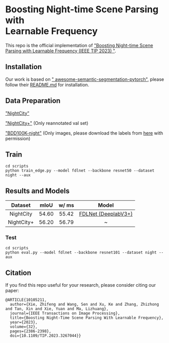 # Boosting Night-time Scene Parsing with <br /> Learnable Frequency

This repo is the official implementation of ["Boosting Night-time Scene Parsing with Learnable Frequency (IEEE TIP 2023)
"](https://ieeexplore.ieee.org/document/10105211).

## Installation

Our work is based on ["
awesome-semantic-segmentation-pytorch"](https://github.com/Tramac/awesome-semantic-segmentation-pytorch), please follow their [README.md](https://github.com/Tramac/awesome-semantic-segmentation-pytorch#readme) for installation.

## Data Preparation

["NightCity"](https://dmcv.sjtu.edu.cn/people/phd/tanxin/NightCity/index.html)

["NightCity+"](https://drive.google.com/file/d/1EDhWx-fcS7pIIBGbu3TpebNrmyE08KzC/view) (Only reannotated val set)

["BDD100K-night"](https://drive.google.com/file/d/1l4Mh3V7OcCbD6GpxPzovloLlRWSAZ4vZ/view?usp=share_link) (Only images, please download the labels from [here](https://bdd-data.berkeley.edu/) with permission)

## Train
```
cd scripts
python train_edge.py --model fdlnet --backbone resnet50 --dataset night --aux
```

## Results and Models

| Dataset | mIoU | w/ ms | Model |
| :---: | :---: | :---: | :---: |
| NightCity | 54.60  | 55.42 | [FDLNet (DeeplabV3+)](https://drive.google.com/file/d/15gZHRTOHeasemjv7-GW_Ooxk7m96ZIO2/view?usp=sharing) |
| NightCity+ | 56.20 | 56.79 | ~|

### Test
```
cd scripts
python eval.py --model fdlnet --backbone resnet101 --dataset night --aux
```

## Citation
If you find this repo useful for your research, please consider citing our paper:
```
@ARTICLE{10105211,
  author={Xie, Zhifeng and Wang, Sen and Xu, Ke and Zhang, Zhizhong and Tan, Xin and Xie, Yuan and Ma, Lizhuang},
  journal={IEEE Transactions on Image Processing}, 
  title={Boosting Night-Time Scene Parsing With Learnable Frequency}, 
  year={2023},
  volume={32},
  pages={2386-2398},
  doi={10.1109/TIP.2023.3267044}}
```
